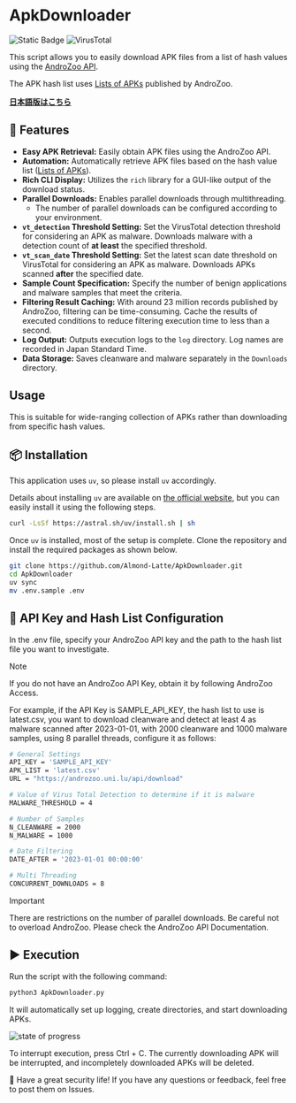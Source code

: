 # ApkDownloader

![Static Badge](https://img.shields.io/badge/Python-3.13-blue) ![VirusTotal](https://img.shields.io/badge/AndroZoo-API-orange)

This script allows you to easily download APK files from a list of hash values using the [AndroZoo API](https://androzoo.uni.lu/).

The APK hash list uses [Lists of APKs](https://androzoo.uni.lu/lists) published by AndroZoo.

[**日本語版はこちら**](README-ja.md)

## 🚀 Features

- **Easy APK Retrieval:** Easily obtain APK files using the AndroZoo API.
- **Automation:** Automatically retrieve APK files based on the hash value list ([Lists of APKs](https://androzoo.uni.lu/lists)).
- **Rich CLI Display:** Utilizes the `rich` library for a GUI-like output of the download status.
- **Parallel Downloads:** Enables parallel downloads through multithreading.
  - The number of parallel downloads can be configured according to your environment.
- **`vt_detection` Threshold Setting:** Set the VirusTotal detection threshold for considering an APK as malware. Downloads malware with a detection count of **at least** the specified threshold.
- **`vt_scan_date` Threshold Setting:** Set the latest scan date threshold on VirusTotal for considering an APK as malware. Downloads APKs scanned **after** the specified date.
- **Sample Count Specification:** Specify the number of benign applications and malware samples that meet the criteria.
- **Filtering Result Caching:** With around 23 million records published by AndroZoo, filtering can be time-consuming. Cache the results of executed conditions to reduce filtering execution time to less than a second.
- **Log Output:** Outputs execution logs to the `log` directory. Log names are recorded in Japan Standard Time.
- **Data Storage:** Saves cleanware and malware separately in the `Downloads` directory.

## Usage

This is suitable for wide-ranging collection of APKs rather than downloading from specific hash values.

## 📦 Installation

This application uses `uv`, so please install `uv` accordingly.

Details about installing `uv` are available on [the official website](https://docs.astral.sh/uv/getting-started/installation/), but you can easily install it using the following steps.

```bash
curl -LsSf https://astral.sh/uv/install.sh | sh
```

Once `uv` is installed, most of the setup is complete. Clone the repository and install the required packages as shown below.

```sh
git clone https://github.com/Almond-Latte/ApkDownloader.git
cd ApkDownloader
uv sync
mv .env.sample .env
```

## 🔑 API Key and Hash List Configuration

In the .env file, specify your AndroZoo API key and the path to the hash list file you want to investigate.

> [!NOTE]
> If you do not have an AndroZoo API Key, obtain it by following AndroZoo Access.

For example, if the API Key is SAMPLE_API_KEY, the hash list to use is latest.csv, you want to download cleanware and detect at least 4 as malware scanned after 2023-01-01, with 2000 cleanware and 1000 malware samples, using 8 parallel threads, configure it as follows:

```bash
# General Settings
API_KEY = 'SAMPLE_API_KEY'
APK_LIST = 'latest.csv'
URL = "https://androzoo.uni.lu/api/download"

# Value of Virus Total Detection to determine if it is malware
MALWARE_THRESHOLD = 4

# Number of Samples
N_CLEANWARE = 2000
N_MALWARE = 1000

# Date Filtering
DATE_AFTER = '2023-01-01 00:00:00'

# Multi Threading
CONCURRENT_DOWNLOADS = 8
```

> [!IMPORTANT]
> There are restrictions on the number of parallel downloads. Be careful not to overload AndroZoo. Please check the AndroZoo API Documentation.

## ▶ Execution

Run the script with the following command:

```bash
python3 ApkDownloader.py
```

It will automatically set up logging, create directories, and start downloading APKs.

![state of progress](https://github.com/Almond-Latte/ApkDownloader/assets/147462539/ee5924a3-1f2b-400a-85e8-3b82c0139665)

To interrupt execution, press Ctrl + C. The currently downloading APK will be interrupted, and incompletely downloaded APKs will be deleted.

🙏 Have a great security life! If you have any questions or feedback, feel free to post them on Issues.
